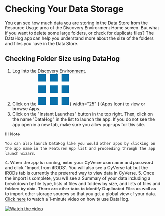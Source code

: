 # Checking Your Data Storage

You can see how much data you are storing in the Data Store from the Resource Usage area of the Discovery Environment Home screen. But what if you want to delete some large folders, or check for duplicate files? The DataHog app can help you understand more about the size of the folders and files you have in the Data Store.

## Checking Folder Size using DataHog

1. Log into the [Discovery Environment](https://de.cyverse.org/de/).
2. Click on the ![App_Icon](../assets/de/menu_items/appsIcon.png){ width="25" }  (Apps Icon) to view or browse Apps.
3. Click on the "Instant Launches" button in the top right. Then, click on the name "DataHog" in the list to launch the app. If you do not see the app open in a new tab, make sure you allow pop-ups for this site.

!!! Note

    You can also launch DataHog like you would other apps by clicking on the app name in the Featured App list and proceeding through the app launch wizard.

4\. When the app is running, enter your CyVerse username and password and click "Import from iRODS". You will also see a CyVerse tab but the iRODs tab is currently the preferred way to view data in CyVerse.
5\. Once the import is complete, you will see a Summary of your data including a breakdown by file type, lists of files and folders by size, and lists of files and folders by date. There are other tabs to identify Duplicated Files as well as to import other storage sources so that you get a global view of your data. [Click here](https://www.youtube.com/watch?v=GQ5oMI5G9-I) to watch a 1-minute video on how to use DataHog.

<a href="http://www.youtube.com/watch?feature=player_embedded&v=GQ5oMI5G9-I" target="_blank">
 <img src="http://img.youtube.com/vi/GQ5oMI5G9-I/mqdefault.jpg" alt="Watch the video" width="200" border="0" />
</a>


